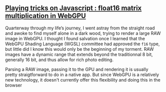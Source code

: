## [Playing tricks on Javascript : float16 matrix multiplication in WebGPU]()

Quarterway through my life’s journey, I went astray from the straight road and awoke to find myself alone in a dark wood, trying to render a large RAW image in WebGPU. I thought I found salvation once I learned that the WebGPU Shading Language (WGSL) committee had approved the ```f16``` type, but little did I know this would only be the beginning of my torment.  RAW images have a dynamic range that extends beyond the traditionnal 8 bit, generally 16 bit, and thus allow for rich photo editing. 

Parsing a RAW image, passing it to the GPU and rendering it is usually pretty straigtforward to do in a native app. But since WebGPU is a relatively new technology, it doesn't currently offer this flexibility and doing this in the browser 
